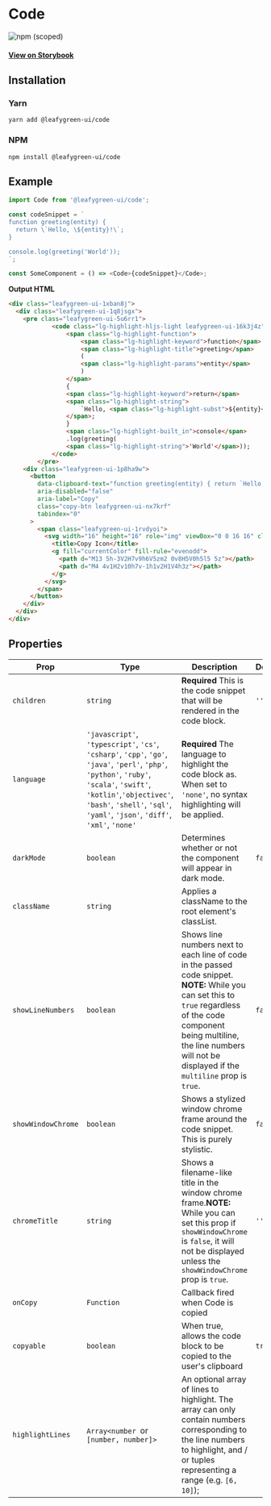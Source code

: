 # Code

![npm (scoped)](https://img.shields.io/npm/v/@leafygreen-ui/code.svg)

#### [View on Storybook](https://mongodb.github.io/leafygreen-ui/?path=/story/code--multiline)

## Installation

### Yarn

```shell
yarn add @leafygreen-ui/code
```

### NPM

```shell
npm install @leafygreen-ui/code
```

## Example

```js
import Code from '@leafygreen-ui/code';

const codeSnippet = `
function greeting(entity) {
  return \`Hello, \${entity}!\`;
}

console.log(greeting('World'));
`;

const SomeComponent = () => <Code>{codeSnippet}</Code>;
```

**Output HTML**

```html
<div class="leafygreen-ui-1xban8j">
  <div class="leafygreen-ui-1q8jsgx">
    <pre class="leafygreen-ui-5u6rr1">
			<code class="lg-highlight-hljs-light leafygreen-ui-16k3j4z">
				<span class="lg-highlight-function">
					<span class="lg-highlight-keyword">function</span>
					<span class="lg-highlight-title">greeting</span>
					(
					<span class="lg-highlight-params">entity</span>
					)
				</span>
				{
				<span class="lg-highlight-keyword">return</span>
				<span class="lg-highlight-string">
					`Hello, <span class="lg-highlight-subst">${entity}</span>!`
				</span>;
				}
				<span class="lg-highlight-built_in">console</span>
				.log(greeting(
				<span class="lg-highlight-string">'World'</span>));
			</code>
		</pre>
    <div class="leafygreen-ui-1p8ha9w">
      <button
        data-clipboard-text="function greeting(entity) { return `Hello, ${entity}!`; } console.log(greeting('World'));"
        aria-disabled="false"
        aria-label="Copy"
        class="copy-btn leafygreen-ui-nx7krf"
        tabindex="0"
      >
        <span class="leafygreen-ui-1rvdyoi">
          <svg width="16" height="16" role="img" viewBox="0 0 16 16" class="">
            <title>Copy Icon</title>
            <g fill="currentColor" fill-rule="evenodd">
              <path d="M13 5h-3V2H7v9h6V5zm2 0v8H5V0h5l5 5z"></path>
              <path d="M4 4v1H2v10h7v-1h1v2H1V4h3z"></path>
            </g>
          </svg>
        </span>
      </button>
    </div>
  </div>
</div>
```

## Properties

| Prop               | Type                                                                                                                                                                                                                                                   | Description                                                                                                                                                                                                                                     | Default |
| ------------------ | ------------------------------------------------------------------------------------------------------------------------------------------------------------------------------------------------------------------------------------------------------ | ----------------------------------------------------------------------------------------------------------------------------------------------------------------------------------------------------------------------------------------------- | ------- |
| `children`         | `string`                                                                                                                                                                                                                                               | **Required** This is the code snippet that will be rendered in the code block.                                                                                                                                                                  | `''`    |
| `language`         | `'javascript'`, `'typescript'`, `'cs'`, `'csharp'`, `'cpp'`, `'go'`, `'java'`, `'perl'`, `'php'`, `'python'`, `'ruby'`, `'scala'`, `'swift'`, `'kotlin'`,`'objectivec'`, `'bash'`, `'shell'`, `'sql'`, `'yaml'`, `'json'`, `'diff'`, `'xml'`, `'none'` | **Required** The language to highlight the code block as. When set to `'none'`, no syntax highlighting will be applied.                                                                                                                         |         |
| `darkMode`         | `boolean`                                                                                                                                                                                                                                              | Determines whether or not the component will appear in dark mode.                                                                                                                                                                               | `false` |
| `className`        | `string`                                                                                                                                                                                                                                               | Applies a className to the root element's classList.                                                                                                                                                                                            |         |
| `showLineNumbers`  | `boolean`                                                                                                                                                                                                                                              | Shows line numbers next to each line of code in the passed code snippet. **NOTE:** While you can set this to `true` regardless of the code component being multiline, the line numbers will not be displayed if the `multiline` prop is `true`. | `false` |
| `showWindowChrome` | `boolean`                                                                                                                                                                                                                                              | Shows a stylized window chrome frame around the code snippet. This is purely stylistic.                                                                                                                                                         | `false` |
| `chromeTitle`      | `string`                                                                                                                                                                                                                                               | Shows a filename-like title in the window chrome frame.**NOTE:** While you can set this prop if `showWindowChrome` is `false`, it will not be displayed unless the `showWindowChrome` prop is `true`.                                           | `''`    |
| `onCopy`           | `Function`                                                                                                                                                                                                                                             | Callback fired when Code is copied                                                                                                                                                                                                              |         |
| `copyable`         | `boolean`                                                                                                                                                                                                                                              | When true, allows the code block to be copied to the user's clipboard                                                                                                                                                                           | `true`  |
| `highlightLines`   | `Array<number `or` [number, number]>`                                                                                                                                                                                                                  | An optional array of lines to highlight. The array can only contain numbers corresponding to the line numbers to highlight, and / or tuples representing a range (e.g. `[6, 10]`);                                                              |         |
